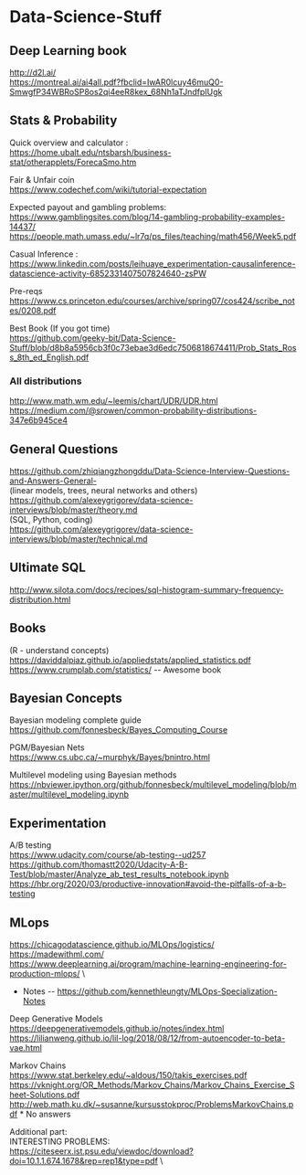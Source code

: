 # Data-Science-Stuff

## Deep Learning book
http://d2l.ai/ \
https://montreal.ai/ai4all.pdf?fbclid=IwAR0lcuy46muQ0-SmwgfP34WBRoSP8os2qi4eeR8kex_68Nh1aTJndfpIUgk

## Stats & Probability

Quick overview and calculator : \
https://home.ubalt.edu/ntsbarsh/business-stat/otherapplets/ForecaSmo.htm

Fair & Unfair coin \
https://www.codechef.com/wiki/tutorial-expectation

Expected payout and gambling problems:\
https://www.gamblingsites.com/blog/14-gambling-probability-examples-14437/ \
https://people.math.umass.edu/~lr7q/ps_files/teaching/math456/Week5.pdf

Casual Inference : \
https://www.linkedin.com/posts/leihuaye_experimentation-causalinference-datascience-activity-6852331407507824640-zsPW

Pre-reqs \
https://www.cs.princeton.edu/courses/archive/spring07/cos424/scribe_notes/0208.pdf

Best Book (If you got time) \
https://github.com/geeky-bit/Data-Science-Stuff/blob/d8b8a5956cb3f0c73ebae3d6edc7506818674411/Prob_Stats_Ross_8th_ed_English.pdf

### All distributions
http://www.math.wm.edu/~leemis/chart/UDR/UDR.html \
https://medium.com/@srowen/common-probability-distributions-347e6b945ce4


## General Questions
https://github.com/zhiqiangzhongddu/Data-Science-Interview-Questions-and-Answers-General- \
(linear models, trees, neural networks and others) \
https://github.com/alexeygrigorev/data-science-interviews/blob/master/theory.md \
(SQL, Python, coding) \
https://github.com/alexeygrigorev/data-science-interviews/blob/master/technical.md

## Ultimate SQL
http://www.silota.com/docs/recipes/sql-histogram-summary-frequency-distribution.html

## Books 
(R - understand concepts) \
https://daviddalpiaz.github.io/appliedstats/applied_statistics.pdf \
https://www.crumplab.com/statistics/ -- Awesome book

## Bayesian Concepts
Bayesian modeling complete guide \
https://github.com/fonnesbeck/Bayes_Computing_Course

PGM/Bayesian Nets \
https://www.cs.ubc.ca/~murphyk/Bayes/bnintro.html

Multilevel modeling using Bayesian methods \
https://nbviewer.ipython.org/github/fonnesbeck/multilevel_modeling/blob/master/multilevel_modeling.ipynb

## Experimentation
A/B testing \
https://www.udacity.com/course/ab-testing--ud257 \
https://github.com/thomastt2020/Udacity-A-B-Test/blob/master/Analyze_ab_test_results_notebook.ipynb \
https://hbr.org/2020/03/productive-innovation#avoid-the-pitfalls-of-a-b-testing

## MLops
https://chicagodatascience.github.io/MLOps/logistics/ \
https://madewithml.com/ \
https://www.deeplearning.ai/program/machine-learning-engineering-for-production-mlops/ \
- Notes -- https://github.com/kennethleungty/MLOps-Specialization-Notes 

Deep Generative Models \
https://deepgenerativemodels.github.io/notes/index.html \
https://lilianweng.github.io/lil-log/2018/08/12/from-autoencoder-to-beta-vae.html


Markov Chains \
https://www.stat.berkeley.edu/~aldous/150/takis_exercises.pdf \
https://vknight.org/OR_Methods/Markov_Chains/Markov_Chains_Exercise_Sheet-Solutions.pdf \
http://web.math.ku.dk/~susanne/kursusstokproc/ProblemsMarkovChains.pdf * No answers

Additional part: \
INTERESTING PROBLEMS: \
https://citeseerx.ist.psu.edu/viewdoc/download?doi=10.1.1.674.1678&rep=rep1&type=pdf \ 
